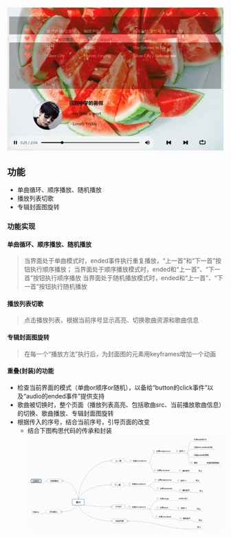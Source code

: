 ![图片没有显示吗？]( /pics/readme1.png )
## 功能
* 单曲循环、顺序播放、随机播放
* 播放列表切歌
* 专辑封面图旋转

### 功能实现
#### 单曲循环、顺序播放、随机播放
> 当界面处于单曲模式时，ended事件执行重复播放，“上一首”和“下一首”按钮执行顺序播放；
> 当界面处于顺序播放模式时，ended和“上一首”、“下一首”按钮执行顺序播放
> 当界面处于随机播放模式时，ended和“上一首”、“下一首”按钮执行随机播放
#### 播放列表切歌
> 点击播放列表，根据当前序号显示高亮、切换歌曲资源和歌曲信息
#### 专辑封面图旋转
> 在每一个“播放方法”执行后，为封面图的元素用keyframes增加一个动画
#### 重叠(封装)的功能
* 检查当前界面的模式（单曲or顺序or随机），以备给“button的click事件”以及“audio的ended事件”提供支持<br>
* 歌曲被切换时，整个页面（播放列表高亮、包括歌曲src、当前播放歌曲信息）的切换、歌曲播放、专辑封面图旋转<br>
* 根据传入的序号，结合当前序号，引导页面的改变<br>
    * 结合下图构思代码的传承和封装
![图片没有显示吗？]( /pics/readme2.png )
